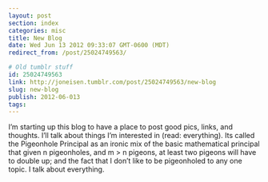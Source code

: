 ```yaml
---
layout: post
section: index
categories: misc
title: New Blog
date: Wed Jun 13 2012 09:33:07 GMT-0600 (MDT)
redirect_from: /post/25024749563/

# Old tumblr stuff
id: 25024749563
link: http://joneisen.tumblr.com/post/25024749563/new-blog
slug: new-blog
publish: 2012-06-013
tags:
---
```



I’m starting up this blog to have a place to post good pics, links, and thoughts. I’ll talk about things I’m interested in (read: everything). Its called the Pigeonhole Principal as an ironic mix of the basic mathematical principal that given n pigeonholes, and m \> n pigeons, at least two pigeons will have to double up; and the fact that I don’t like to be pigeonholed to any one topic. I talk about everything.


